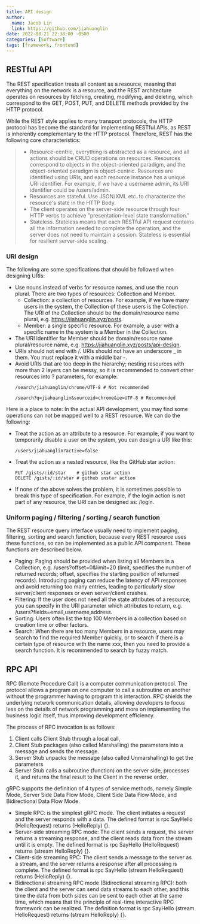 ```yaml
---
title: API design
author:
  name: Jacob Lin
  link: https://github.com/jiahuanglin
date: 2022-08-21 22:38:00 -0500
categories: [Software]
tags: [framework, frontend]
---
```


## RESTful API
The REST specification treats all content as a resource, meaning that everything on the network is a resource, and the REST architecture operates on resources by fetching, creating, modifying, and deleting, which correspond to the GET, POST, PUT, and DELETE methods provided by the HTTP protocol. 

While the REST style applies to many transport protocols, the HTTP protocol has become the standard for implementing RESTful APIs, as REST is inherently complementary to the HTTP protocol. Therefore, REST has the following core characteristics: 
> - Resource-centric, everything is abstracted as a resource, and all actions should be CRUD operations on resources. Resources correspond to objects in the object-oriented paradigm, and the object-oriented paradigm is object-centric. Resources are identified using URIs, and each resource instance has a unique URI identifier. For example, if we have a username admin, its URI identifier could be /users/admin. 
> - Resources are stateful. Use JSON/XML etc. to characterize the resource's state in the HTTP Body. 
> - The client operates on the server-side resource through four HTTP verbs to achieve "presentation-level state transformation." 
> - Stateless. Stateless means that each RESTful API request contains all the information needed to complete the operation, and the server does not need to maintain a session. Stateless is essential for resilient server-side scaling. 

### URI design
The following are some specifications that should be followed when designing URIs: 
- Use nouns instead of verbs for resource names, and use the noun plural. There are two types of resources: Collection and Member.
  - Collection: a collection of resources. For example, if we have many users in the system, the Collection of these users is the Collection. The URI of the Collection should be the domain/resource name plural, e.g. https://jiahuanglin.xyz/posts. 
  - Member: a single specific resource. For example, a user with a specific name in the system is a Member in the Collection. 
- The URI identifier for Member should be domain/resource name plural/resource name, e.g. https://jiahuanglin.xyz/posts/api-design.
- URIs should not end with /. URIs should not have an underscore _ in them. You must replace it with a middle bar -. 
- Avoid URIs that are too deep in the hierarchy; nesting resources with more than 2 layers can be messy, so it is recommended to convert other resources into ? parameters, for example: 
  ```
  /search/jiahuanglin/chrome/UTF-8 # Not recommended 

  /search?q=jiahuanglin&sourceid=chrome&ie=UTF-8 # Recommended
  ``` 

Here is a place to note: In the actual API development, you may find some operations can not be mapped well to a REST resource. We can do the following: 

- Treat the action as an attribute to a resource. For example, if you want to temporarily disable a user on the system, you can design a URI like this: 
  ```
  /users/jiahuanglin?active=false
  ```
- Treat the action as a nested resource, like the GitHub star action: 
  ```
  PUT /gists/:id/star    # github star action 
  DELETE /gists/:id/star # github unstar action
  ``` 
- If none of the above solves the problem, it is sometimes possible to break this type of specification. For example, if the login action is not part of any resource, the URI can be designed as: /login.

### Uniform paging / filtering / sorting / search function 
The REST resource query interface usually need to implement paging, filtering, sorting and search function, because every REST resource uses these functions, so can be implemented as a public API component. These functions are described below. 
- Paging: Paging should be provided when listing all Members in a Collection, e.g. /users?offset=0&limit=20 (limit, specifies the number of returned records; offset, specifies the starting position of returned records). Introducing paging can reduce the latency of API responses and avoid returning too many entries, leading to particularly slow server/client responses or even server/client crashes. 
- Filtering: If the user does not need all the state attributes of a resource, you can specify in the URI parameter which attributes to return, e.g. /users?fields=email,username,address. 
- Sorting: Users often list the top 100 Members in a collection based on creation time or other factors. 
- Search: When there are too many Members in a resource, users may search to find the required Member quickly, or to search if there is a certain type of resource with the name xxx, then you need to provide a search function. It is recommended to search by fuzzy match.

## RPC API
RPC (Remote Procedure Call) is a computer communication protocol. The protocol allows a program on one computer to call a subroutine on another without the programmer having to program this interaction. RPC shields the underlying network communication details, allowing developers to focus less on the details of network programming and more on implementing the business logic itself, thus improving development efficiency. 

The process of RPC invocation is as follows: 
1. Client calls Client Stub through a local call, 
2. Client Stub packages (also called Marshalling) the parameters into a message and sends the message. 
3. Server Stub unpacks the message (also called Unmarshalling) to get the parameters
4. Server Stub calls a subroutine (function) on the server side, processes it, and returns the final result to the Client in the reverse order. 

gRPC supports the definition of 4 types of service methods, namely Simple Mode, Server Side Data Flow Mode, Client Side Data Flow Mode, and Bidirectional Data Flow Mode. 
- Simple RPC: is the simplest gRPC mode. The client initiates a request and the server responds with a data. The defined format is rpc SayHello (HelloRequest) returns (HelloReply) {}. 
- Server-side streaming RPC mode: The client sends a request, the server returns a streaming response, and the client reads data from the stream until it is empty. The defined format is rpc SayHello (HelloRequest) returns (stream HelloReply) {}. 
- Client-side streaming RPC: The client sends a message to the server as a stream, and the server returns a response after all processing is complete. The defined format is rpc SayHello (stream HelloRequest) returns (HelloReply) {}. 
- Bidirectional streaming RPC mode (Bidirectional streaming RPC): both the client and the server can send data streams to each other, and this time the data from both sides can be sent to each other at the same time, which means that the principle of real-time interactive RPC framework can be realized. The definition format is rpc SayHello (stream HelloRequest) returns (stream HelloReply) {}.